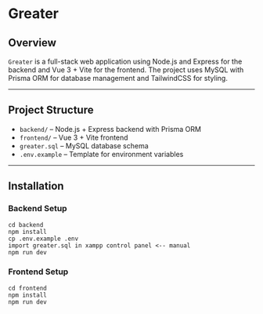 # Greater

## Overview
`Greater` is a full-stack web application using Node.js and Express for the backend and Vue 3 + Vite for the frontend. The project uses MySQL with Prisma ORM for database management and TailwindCSS for styling.

---

## Project Structure

- `backend/` – Node.js + Express backend with Prisma ORM  
- `frontend/` – Vue 3 + Vite frontend  
- `greater.sql` – MySQL database schema  
- `.env.example` – Template for environment variables  

---

## Installation

### Backend Setup

```
cd backend
npm install
cp .env.example .env
import greater.sql in xampp control panel <-- manual
npm run dev
```

### Frontend Setup

```
cd frontend
npm install
npm run dev
```
